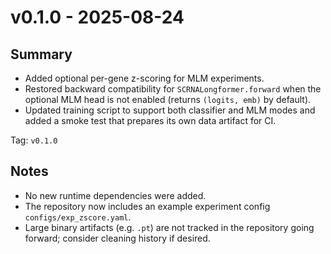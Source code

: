 v0.1.0 - 2025-08-24
=====================

Summary
-------
- Added optional per-gene z-scoring for MLM experiments.
- Restored backward compatibility for `SCRNALongformer.forward` when the optional MLM head is not enabled (returns `(logits, emb)` by default).
- Updated training script to support both classifier and MLM modes and added a smoke test that prepares its own data artifact for CI.

Tag: `v0.1.0`

Notes
-----
- No new runtime dependencies were added.
- The repository now includes an example experiment config `configs/exp_zscore.yaml`.
- Large binary artifacts (e.g. `.pt`) are not tracked in the repository going forward; consider cleaning history if desired.
